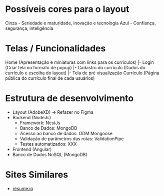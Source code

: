 # Possíveis cores para o layout
Cinza - Seriedade e maturidade, inovação e tecnologia
Azul - Confiança, segurança, inteligência

# Telas / Funcionalidades
Home (Apresentação e miniaturas com links para os currículos)
  |- Login (Criar tela no formato de popup)
  |- Cadastro do currículo (Dados do currículo e escolha do layout)
  |- Tela de pré visualização
Currículo (Página pública do currículo final de cada usuários)

# Estrutura de desenvolvimento
- Layout (AdobeXD) -> Refazer no Figma
- Backend (NodeJs)
  - Framework: NestJs
  - Banco de Dados: MongoDB
  - Acesso ao banco de dados: ODM Mongoose
  - Validação de parâmetros das rotas: ValidationPipe
  - Testes automatizados: XXX
- Frontend (Angular)
- Banco de Dados NoSQL (MongoDB)

# Sites Similares
- [resume.io](https://resume.io/)